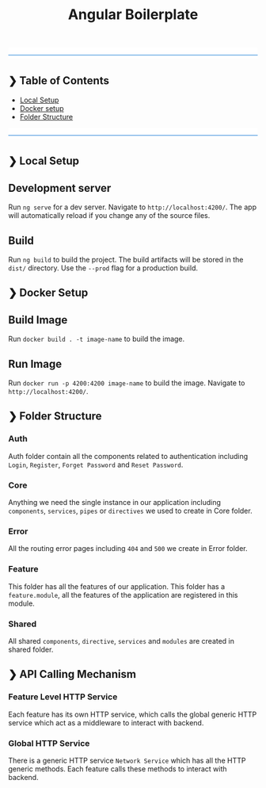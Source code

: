 
<h1 align="center">Angular Boilerplate</h1>
<br />

![divider](./divider.png)

## ❯ Table of Contents

- [Local Setup](#-local-setup)
- [Docker setup](#-docker-setup)
- [Folder Structure](#-folder-structure)

![divider](./divider.png)

## ❯ Local Setup

## Development server

Run `ng serve` for a dev server. Navigate to `http://localhost:4200/`. The app will automatically reload if you change any of the source files.

## Build

Run `ng build` to build the project. The build artifacts will be stored in the `dist/` directory. Use the `--prod` flag for a production build.

## ❯ Docker Setup

## Build Image

Run `docker build . -t image-name` to build the image. 

## Run Image

Run `docker run -p 4200:4200 image-name` to build the image. Navigate to `http://localhost:4200/`.

## ❯ Folder Structure

### Auth

Auth folder contain all the components related to authentication including `Login`, `Register`, `Forget Password` and `Reset Password`.

### Core

Anything we need the single instance in our application including `components`, `services`, `pipes` or `directives` we used to create in Core folder.

### Error

All the routing error pages including `404` and `500` we create in Error folder.

### Feature

This folder has all the features of our application. This folder has a `feature.module`, all the features of the application are registered in this module.

### Shared

All shared `components`, `directive`, `services` and `modules` are created in shared folder.

## ❯ API Calling Mechanism

### Feature Level HTTP Service

Each feature has its own HTTP service, which calls the global generic HTTP service which act as a middleware to interact with backend.

### Global HTTP Service

There is a generic HTTP service `Network Service` which has all the HTTP generic methods. Each feature calls these methods to interact with backend.
